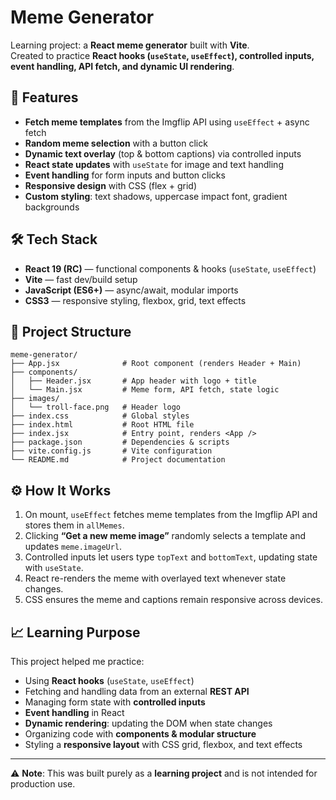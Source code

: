 # Meme Generator

Learning project: a **React meme generator** built with **Vite**.  
Created to practice **React hooks (`useState`, `useEffect`), controlled inputs, event handling, API fetch, and dynamic UI rendering**.

## 🚀 Features
- **Fetch meme templates** from the Imgflip API using `useEffect` + async fetch  
- **Random meme selection** with a button click  
- **Dynamic text overlay** (top & bottom captions) via controlled inputs  
- **React state updates** with `useState` for image and text handling  
- **Event handling** for form inputs and button clicks  
- **Responsive design** with CSS (flex + grid)  
- **Custom styling**: text shadows, uppercase impact font, gradient backgrounds  

## 🛠️ Tech Stack
- **React 19 (RC)** — functional components & hooks (`useState`, `useEffect`)  
- **Vite** — fast dev/build setup  
- **JavaScript (ES6+)** — async/await, modular imports  
- **CSS3** — responsive styling, flexbox, grid, text effects  

## 📂 Project Structure
```
meme-generator/
├── App.jsx              # Root component (renders Header + Main)
├── components/          
│   ├── Header.jsx       # App header with logo + title
│   └── Main.jsx         # Meme form, API fetch, state logic
├── images/              
│   └── troll-face.png   # Header logo
├── index.css            # Global styles
├── index.html           # Root HTML file
├── index.jsx            # Entry point, renders <App />
├── package.json         # Dependencies & scripts
├── vite.config.js       # Vite configuration
└── README.md            # Project documentation
```

## ⚙️ How It Works
1. On mount, `useEffect` fetches meme templates from the Imgflip API and stores them in `allMemes`.  
2. Clicking **“Get a new meme image”** randomly selects a template and updates `meme.imageUrl`.  
3. Controlled inputs let users type `topText` and `bottomText`, updating state with `useState`.  
4. React re-renders the meme with overlayed text whenever state changes.  
5. CSS ensures the meme and captions remain responsive across devices.  

## 📈 Learning Purpose
This project helped me practice:  
- Using **React hooks** (`useState`, `useEffect`)  
- Fetching and handling data from an external **REST API**  
- Managing form state with **controlled inputs**  
- **Event handling** in React  
- **Dynamic rendering**: updating the DOM when state changes  
- Organizing code with **components & modular structure**  
- Styling a **responsive layout** with CSS grid, flexbox, and text effects  

---

⚠️ **Note**: This was built purely as a **learning project** and is not intended for production use.
